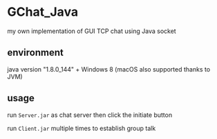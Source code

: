 # GChat_Java

my own implementation of GUI TCP chat using Java socket

## environment

java version "1.8.0_144" + Windows 8 (macOS also supported thanks to JVM)

## usage

run `Server.jar` as chat server then click the initiate button

run `Client.jar` multiple times to establish group talk





